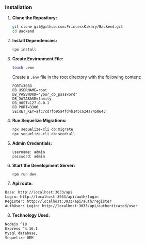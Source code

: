 ### Installation

1. **Clone the Repository:**
   ```sh
   git clone git@github.com:PrincessKikary/Backend.git
   cd Backend
   ```

2. **Install Dependencies:**
   ```sh
   npm install
   ```

3. **Create Environment File:**
   ```sh
   touch .env
   ```
   Create a `.env` file in the root directory with the following content:
   ```
   PORT=3033
   DB_USERNAME=root
   DB_PASSWORD="your_db_password"
   DB_DATABASE=family
   DB_HOST=127.0.0.1
   DB_PORT=3306
   SECRET_KEY=afc7cd7fb95a4fd4b14bc624a7458643
   ```

4. **Run Sequelize Migrations:**
   ```sh
   npx sequelize-cli db:migrate
   npx sequelize-cli db:seed:all
   ```

5. **Admin Credentials:**
   ```
   username: admin
   password: admin
   ```

6. **Start the Development Server:**
   ```sh
   npm run dev
   ```
   
7. **Api route:**
```sh
Base: http://localhost:3033/api
Login: http://localhost:3033/api/auth/login
Register: http://localhost:3033/api/auth/register
AuthUser: Login: http://localhost:3033/api/authenticated/user
   ```

8. **Technology Used:**
```sh
Nodejs ^18
Express ^4.16.1
Mysql database,
Sequelize ORM

